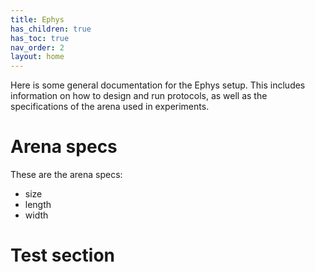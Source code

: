 ```yaml
---
title: Ephys
has_children: true
has_toc: true
nav_order: 2
layout: home
---
```


Here is some general documentation for the Ephys setup. This includes information on how to design and run protocols, as well as the specifications of the arena used in experiments.

# Arena specs

These are the arena specs:
- size
- length
- width

# Test section